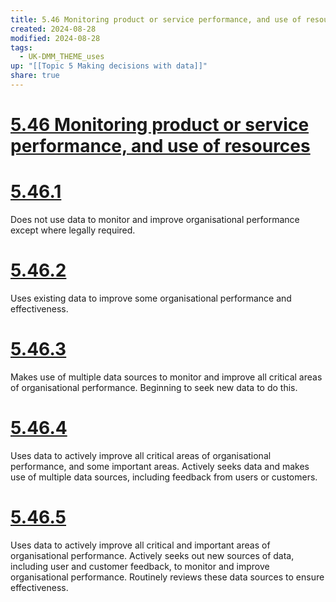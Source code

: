 ```yaml
---
title: 5.46 Monitoring product or service performance, and use of resources
created: 2024-08-28
modified: 2024-08-28
tags:
  - UK-DMM_THEME_uses
up: "[[Topic 5 Making decisions with data]]"
share: true
---
```

# [5.46 Monitoring product or service performance, and use of resources](5.46%20Monitoring%20product%20or%20service%20performance,%20and%20use%20of%20resources.md)
# [5.46.1](5.46.1.md)

Does not use data to monitor and improve organisational performance except where legally required.

# [5.46.2](5.46.2.md)

Uses existing data to improve some organisational performance and effectiveness.

# [5.46.3](5.46.3.md)

Makes use of multiple data sources to monitor and improve all critical areas of organisational performance. Beginning to seek new data to do this.

# [5.46.4](5.46.4.md)

Uses data to actively improve all critical areas of organisational performance, and some important areas. Actively seeks data and makes use of multiple data sources, including feedback from users or customers.

# [5.46.5](5.46.5.md)

Uses data to actively improve all critical and important areas of organisational performance. Actively seeks out new sources of data, including user and customer feedback, to monitor and improve organisational performance. Routinely reviews these data sources to ensure effectiveness.
